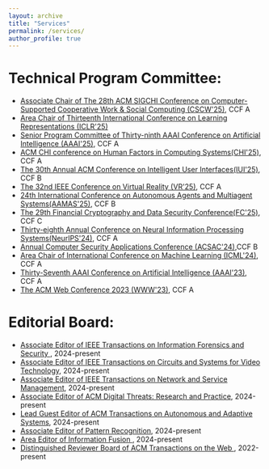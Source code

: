 ```yaml
---
layout: archive
title: "Services"
permalink: /services/
author_profile: true
---
```

Technical Program Committee:
======
*  [Associate Chair of The 28th ACM SIGCHI Conference on Computer-Supported Cooperative Work & Social Computing (CSCW'25)](https://cscw.acm.org/2025/), CCF A
*   [Area Chair of Thirteenth International Conference on Learning Representations (ICLR'25)](https://iclr.cc/Conferences/2025)
*  [Senior Program Committee of Thirty-ninth AAAI Conference on Artificial Intelligence (AAAI'25)](https://aaai.org/Conferences/AAAI-23/), CCF A
*  [ACM CHI conference on Human Factors in Computing Systems(CHI'25)](https://chi2025.acm.org), CCF A
* [The 30th Annual ACM Conference on Intelligent User Interfaces(IUI'25)](https://iui.acm.org/2025/), CCF B
*   [The 32nd IEEE Conference on Virtual Reality (VR'25)](http://ieeevr.org/2025/), CCF A
*   [24th International Conference on Autonomous Agents and Multiagent Systems(AAMAS'25)](https://aamas2025.org), CCF B
*   [The 29th Financial Cryptography and Data Security Conference(FC'25)](https://fc25.ifca.ai), CCF C
* [Thirty-eighth Annual Conference on Neural Information Processing Systems(NeurIPS'24)](https://neurips.cc/), CCF A
* [Annual Computer Security Applications Conference (ACSAC'24)](https://www.acsac.org),CCF B
* [Area Chair of International Conference on Machine Learning (ICML'24)](https://icml.cc/), CCF A
* [Thirty-Seventh AAAI Conference on Artificial Intelligence (AAAI'23)](https://aaai.org/Conferences/AAAI-23/), CCF A
* [The ACM Web Conference 2023 (WWW'23)](https://www2023.thewebconf.org/), CCF A

  
Editorial Board:
======
* [Associate Editor of IEEE Transactions on Information Forensics and Security ](https://signalprocessingsociety.org/publications-resources/ieee-transactions-information-forensics-and-security/editorial-board), 2024-present
* [Associate Editor of IEEE Transactions on Circuits and Systems for Video Technology](https://ieee-cas.org/publication/tcsvt), 2024-present
* [Associate Editor of IEEE Transactions on Network and Service Management](https://www.comsoc.org/publications/journals/ieee-tnsm/ieee-transactions-network-and-service-management-editorial-board), 2024-present
* [Associate Editor of ACM Digital Threats: Research and Practice](https://dl.acm.org/journal/dtrap/editorial-board), 2024-present
* [Lead Guest Editor of ACM Transactions on Autonomous and Adaptive Systems](https://dl.acm.org/journal/taas/calls-for-papers), 2024-present
*  [Associate Editor of Pattern Recognition](https://www.sciencedirect.com/journal/pattern-recognition/about/editorial-board), 2024-present
* [Area Editor of Information Fusion ](https://www.sciencedirect.com/journal/information-fusion/about/editorial-board), 2024-present
* [Distinguished Reviewer Board of ACM Transactions on the Web ](https://dl.acm.org/journal/tweb), 2022-present
